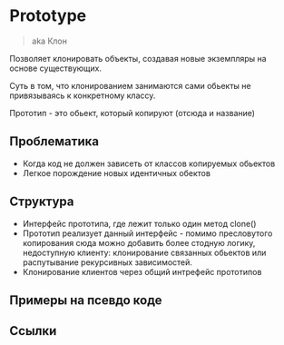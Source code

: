 # Prototype
> aka Клон

Позволяет клонировать объекты, создавая новые экземпляры на основе существующих.

Суть в том, что клонированием занимаются сами обьекты не привязываясь к конкретному классу.

Прототип - это обьект, который копируют (отсюда и название)



## Проблематика
- Когда код не должен зависеть от классов копируемых обьектов
- Легкое порождение новых идентичных обектов




## Структура
- Интерфейс прототипа, где лежит только один метод clone()
- Прототип реализует данный интерфейс - помимо пресловутого копирования сюда можно добавить более стодную логику, недоступную клиенту: клонирование связанных обьектов или распутывание рекурсивных зависимостей.
- Клонирование клиентов через общий интрефейс прототипов


## Примеры на псевдо коде


## Ссылки
